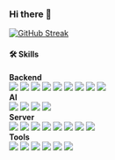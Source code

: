 ### Hi there 👋

[![GitHub Streak](https://github-readme-activity-graph.vercel.app/graph?username=devch1013&hide_border=true&theme=tokyo-night&area-color=A9FFBC)](https://github.com/ashutosh00710/github-readme-activity-graph)

#### 🛠️ Skills

**Backend**   
<img src="https://img.shields.io/badge/Java-007396?style=flat-square&logo=Java&logoColor=white"> <img src="https://img.shields.io/badge/Spring Boot-6DB33F?style=flat-square&logo=spring boot&logoColor=white"> <img src="https://img.shields.io/badge/python-3776AB?style=flat-square&logo=python&logoColor=white"> <img src="https://img.shields.io/badge/django-092E20?style=flat-square&logo=django&logoColor=white"> <img src="https://img.shields.io/badge/FastAPI-019486?style=flat-square&logo=FastAPI&logoColor=white"> <img src="https://img.shields.io/badge/MySQL-4479A1?style=flat-square&logo=mysql&logoColor=white"> <img src="https://img.shields.io/badge/Redis-DC382D?style=flat-square&logo=redis&logoColor=white"> <img src="https://img.shields.io/badge/Elastic Search-005571?style=flat-square&logo=elasticsearch&logoColor=white"> <img src="https://img.shields.io/badge/linux-FCC624?style=flat-square&logo=linux&logoColor=black">   
**AI**  
<img src="https://img.shields.io/badge/PyTorch-EE4C2C?style=flat-square&logo=pytorch&logoColor=white"> <img src="https://img.shields.io/badge/NumPy-013243?style=flat-square&logo=numpy&logoColor=white"> <img src="https://img.shields.io/badge/OpenCV-5C3EE8?style=flat-square&logo=opencv&logoColor=white"> <img src="https://img.shields.io/badge/Jupyter-F37626?style=flat-square&logo=jupyter&logoColor=white">   
**Server**  
<img src="https://img.shields.io/badge/Proxmox-E57000?style=flat-square&logo=proxmox&logoColor=white"> <img src="https://img.shields.io/badge/AWS-232F3E?style=flat-square&logo=amazonaws&logoColor=white"> <img src="https://img.shields.io/badge/Naver Cloud-03C75A?style=flat-square&logo=naver&logoColor=white"> <img src="https://img.shields.io/badge/EC2-FF9900?style=flat-square&logo=amazonec2&logoColor=white"> <img src="https://img.shields.io/badge/S3-569A31?style=flat-square&logo=amazons3&logoColor=white"> <img src="https://img.shields.io/badge/Route53-8C4FFF?style=flat-square&logo=amazonroute53&logoColor=white"> <img src="https://img.shields.io/badge/ECS-FF9900?style=flat-square&logo=amazonecs&logoColor=white"> <img src="https://img.shields.io/badge/Docker-2496ED?style=flat-square&logo=docker&logoColor=white">   
**Tools**  
<img src="https://img.shields.io/badge/VScode-007ACC?style=flat-square&logo=visualstudiocode&logoColor=white"> <img src="https://img.shields.io/badge/IntelliJ-000000?style=flat-square&logo=intellijidea&logoColor=white"> <img src="https://img.shields.io/badge/DataGrip-000000?style=flat-square&logo=datagrip&logoColor=white"> <img src="https://img.shields.io/badge/Figma-F24E1E?style=flat-square&logo=figma&logoColor=white"> <img src="https://img.shields.io/badge/Notion-000000?style=flat-square&logo=notion&logoColor=white"> <img src="https://img.shields.io/badge/Slack-4A154B?style=flat-square&logo=slack&logoColor=white"> 

<!--
**devch1013/devch1013** is a ✨ _special_ ✨ repository because its `README.md` (this file) appears on your GitHub profile.

Here are some ideas to get you started:

- 🔭 I’m currently working on ...
- 🌱 I’m currently learning ...
- 👯 I’m looking to collaborate on ...
- 🤔 I’m looking for help with ...
- 💬 Ask me about ...
- 📫 How to reach me: ...
- 😄 Pronouns: ...
- ⚡ Fun fact: ...
-->
